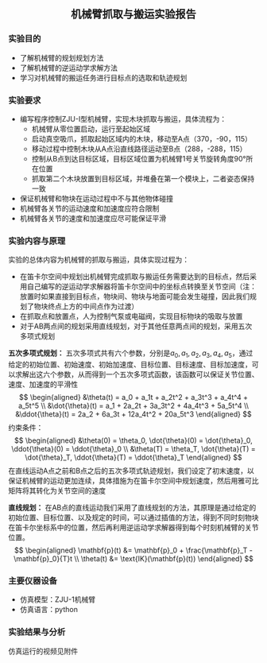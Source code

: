## <center>机械臂抓取与搬运实验报告 </center>
### 实验目的
- 了解机械臂的规划规划方法
- 了解机械臂的逆运动学求解方法
- 学习对机械臂的搬运任务进行目标点的选取和轨迹规划
### 实验要求
- 编写程序控制ZJU-I型机械臂，实现木块抓取与搬运，具体流程为：
  - 机械臂从零位置启动，运行至起始区域
  - 启动真空吸爪，抓取起始区域内的木块，移动至A点（370，-90，115）
  - 移动过程中控制木块从A点沿直线路径运动至B点（288，-288，115）
  - 控制从B点到达目标区域，目标区域位置为机械臂1号关节旋转角度90°所在位置
  - 抓取第二个木块放置到目标区域，并堆叠在第一个模块上，二者姿态保持一致
- 保证机械臂和物块在运动过程中不与其他物体碰撞
- 机械臂各关节的运动速度和加速度应符合限制
- 机械臂各关节的速度和加速度应尽可能保证平滑
### 实验内容与原理
实验的总体内容为机械臂的抓取与搬运，具体实现过程为：
  - 在笛卡尔空间中规划出机械臂完成抓取与搬运任务需要达到的目标点，然后采用自己编写的逆运动学求解器将笛卡尔空间中的坐标点转换至关节空间（注：放置时如果直接到目标点，物块间、物块与地面可能会发生碰撞，因此我们规划了物块终点上方的中间点作为过渡）
  - 在抓取点和放置点，人为控制气泵或电磁阀，实现目标物块的吸取与放置
  - 对于AB两点间的规划采用直线规划，对于其他任意两点间的规划，采用五次多项式规划

**五次多项式规划：** 五次多项式共有六个参数，分别是$a_0, a_1, a_2, a_3, a_4, a_5$，通过给定的初始位置、初始速度、初始加速度、目标位置、目标速度、目标加速度，可以求解出这六个参数，从而得到一个五次多项式函数，该函数可以保证关节位置、速度、加速度的平滑性
  $$
    \begin{aligned}
        &\theta(t) = a_0 + a_1t + a_2t^2 + a_3t^3 + a_4t^4 + a_5t^5 \\
        &\dot{\theta}(t) = a_1 + 2a_2t + 3a_3t^2 + 4a_4t^3 + 5a_5t^4 \\
        &\ddot{\theta}(t) = 2a_2 + 6a_3t + 12a_4t^2 + 20a_5t^3
    \end{aligned}
  $$
约束条件：
    $$
        \begin{aligned}
            &\theta(0) = \theta_0, \dot{\theta}(0) = \dot{\theta}_0, \ddot{\theta}(0) = \ddot{\theta}_0 \\
            &\theta(T) = \theta_T, \dot{\theta}(T) = \dot{\theta}_T, \ddot{\theta}(T) = \ddot{\theta}_T
        \end{aligned}
    $$
在直线运动A点之前和B点之后的五次多项式轨迹规划，我们设定了初末速度，以保证机械臂的运动更加连续，具体措施为在笛卡尔空间中规划速度，然后用雅可比矩阵将其转化为关节空间的速度

**直线规划：** 在AB点的直线运动我们采用了直线规划的方法，其原理是通过给定的初始位置、目标位置、以及规定的时间，可以通过插值的方法，得到不同时刻物块在笛卡尔坐标系中的位置，然后再利用逆运动学求解器得到每个时刻机械臂的关节位置。
$$
    \begin{aligned}
        \mathbf{p}(t) &= \mathbf{p}_0 + \frac{\mathbf{p}_T - \mathbf{p}_0}{T}t \\
        \theta(t) &= \text{IK}(\mathbf{p}(t))
    \end{aligned}  
$$

###
### 主要仪器设备
- 仿真模型：ZJU-1机械臂
- 仿真语言：python


### 实验结果与分析
仿真运行的视频见附件